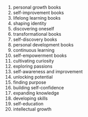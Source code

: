 1. personal growth books
2. self-improvement books
3. lifelong learning books
4. shaping identity
5. discovering oneself
6. transformational books
7. self-discovery books
8. personal development books
9. continuous learning
10. self-empowerment books
11. cultivating curiosity
12. exploring passions
13. self-awareness and improvement
14. unlocking potential
15. finding purpose
16. building self-confidence
17. expanding knowledge
18. developing skills
19. self-education
20. intellectual growth
